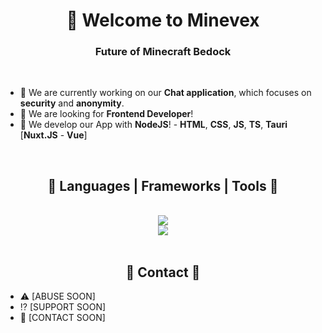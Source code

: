 <link rel="stylesheet" href="https://cdnjs.cloudflare.com/ajax/libs/font-awesome/6.5.1/css/all.min.css" integrity="sha512-DTOQO9RWCH3ppGqcWaEA1BIZOC6xxalwEsw9c2QQeAIftl+Vegovlnee1c9QX4TctnWMn13TZye+giMm8e2LwA==" crossorigin="anonymous" referrerpolicy="no-referrer" />

<h1 align="center">👋 Welcome to Minevex</h1>
<h3 align="center">Future of Minecraft Bedock</h3>

<br>

- 🔭 We are currently working on our **Chat application**, which focuses on **security** and **anonymity**.
- 🤝 We are looking for **Frontend Developer**!
- 🌱 We develop our App with **NodeJS**! - **HTML**, **CSS**, **JS**, **TS**, **Tauri** [**Nuxt.JS** - **Vue**]

<br>

<h2 align="center">🧰 Languages | Frameworks | Tools 🧰</h2>
<div align="center">
<br>
<img src="https://skillicons.dev/icons?i=github,git,bash,idea,docker,linux,ubuntu"> 
<br>
<img src="https://skillicons.dev/icons?i=java,redis,mysql,"/> <br>
</div>

<br>

<h2 align="center">📇 Contact 📇</h2>

- ⚠️ [ABUSE SOON]
- ⁉️ [SUPPORT SOON]
- 🫶 [CONTACT SOON]
